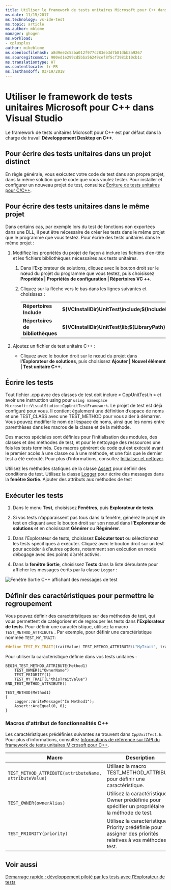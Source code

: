 ```yaml
---
title: Utiliser le framework de tests unitaires Microsoft pour C++ dans Visual Studio | Microsoft Docs
ms.date: 11/15/2017
ms.technology: vs-ide-test
ms.topic: article
ms.author: mblome
manager: ghogen
ms.workload:
- cplusplus
author: mikeblome
ms.openlocfilehash: a8d9ee2c53ba012f977c283eb3d7b81dbb3a9267
ms.sourcegitcommit: 900ed1e299cd5bba56249cef8f5cf3981b10cb1c
ms.translationtype: HT
ms.contentlocale: fr-FR
ms.lasthandoff: 03/19/2018
---
```

# <a name="use-the-microsoft-unit-testing-framework-for-c-in-visual-studio"></a>Utiliser le framework de tests unitaires Microsoft pour C++ dans Visual Studio

Le framework de tests unitaires Microsoft pour C++ est par défaut dans la charge de travail **Développement Desktop en C++**.

##  <a name="separate_project"></a> Pour écrire des tests unitaires dans un projet distinct
En règle générale, vous exécutez votre code de test dans son propre projet, dans la même solution que le code que vous voulez tester. Pour installer et configurer un nouveau projet de test, consultez [Écriture de tests unitaires pour C/C++](writing-unit-tests-for-c-cpp.md).

##  <a name="same_project"></a> Pour écrire des tests unitaires dans le même projet
Dans certains cas, par exemple lors du test de fonctions non exportées dans une DLL, il peut être nécessaire de créer les tests dans le même projet que le programme que vous testez. Pour écrire des tests unitaires dans le même projet :

1.  Modifiez les propriétés du projet de façon à inclure les fichiers d’en-tête et les fichiers bibliothèques nécessaires aux tests unitaires.

    1.  Dans l’Explorateur de solutions, cliquez avec le bouton droit sur le nœud du projet du programme que vous testez, puis choisissez **Propriétés | Propriétés de configuration | Répertoires VC ++**.

    3.  Cliquez sur la flèche vers le bas dans les lignes suivantes et choisissez  **<Edit>**  :

        |||
        |-|-|
        |**Répertoires Include**|**$(VCInstallDir)UnitTest\include;$(IncludePath)**|
        |**Répertoires de bibliothèques**|**$(VCInstallDir)UnitTest\lib;$(LibraryPath)**|

2.  Ajoutez un fichier de test unitaire C++ :

    -   Cliquez avec le bouton droit sur le nœud du projet dans **l’Explorateur de solutions**, puis choisissez **Ajouter | Nouvel élément | Test unitaire C++**.

## <a name="write-the-tests"></a>Écrire les tests
Tout fichier .cpp avec des classes de test doit inclure « CppUnitTest.h » et avoir une instruction using pour `using namespace Microsoft::VisualStudio::CppUnitTestFramework`. Le projet de test est déjà configuré pour vous. Il contient également une définition d’espace de noms et une TEST_CLASS avec une TEST_METHOD pour vous aider à démarrer. Vous pouvez modifier le nom de l’espace de noms, ainsi que les noms entre parenthèses dans les macros de la classe et de la méthode.

Des macros spéciales sont définies pour l’initialisation des modules, des classes et des méthodes de test, et pour le nettoyage des ressources une fois les tests terminés. Ces macros génèrent du code qui est exécuté avant le premier accès à une classe ou à une méthode, et une fois que le dernier test a été exécuté. Pour plus d’informations, consultez [Initialiser et nettoyer](microsoft-visualstudio-testtools-cppunittestframework-api-reference.md#Initialize_and_cleanup).

Utilisez les méthodes statiques de la classe [Assert](microsoft-visualstudio-testtools-cppunittestframework-api-reference.md#general_asserts) pour définir des conditions de test. Utilisez la classe [Logger](microsoft-visualstudio-testtools-cppunittestframework-api-reference.md#logger) pour écrire des messages dans la **fenêtre Sortie**. Ajouter des attributs aux méthodes de test

## <a name="run-the-tests"></a>Exécuter les tests

1.  Dans le menu **Test**, choisissez **Fenêtres**, puis **Explorateur de tests**.
2. Si vos tests n’apparaissent pas tous dans la fenêtre, générez le projet de test en cliquant avec le bouton droit sur son nœud dans **l’Explorateur de solutions** et en choisissant **Générer** ou **Régénérer**.

2.  Dans l’Explorateur de tests, choisissez **Exécuter tout** ou sélectionnez les tests spécifiques à exécuter. Cliquez avec le bouton droit sur un test pour accéder à d’autres options, notamment son exécution en mode débogage avec des points d’arrêt activés.
3. Dans la **fenêtre Sortie**, choisissez **Tests** dans la liste déroulante pour afficher les messages écrits par la classe `Logger` :

  ![Fenêtre Sortie C++ affichant des messages de test](media/cpp-test-output-window.png "Fenêtre Sortie")

## <a name="define-traits-to-enable-grouping"></a>Définir des caractéristiques pour permettre le regroupement
Vous pouvez définir des caractéristiques sur des méthodes de test, qui vous permettent de catégoriser et de regrouper les tests dans **l’Explorateur de tests**. Pour définir une caractéristique, utilisez la macro `TEST_METHOD_ATTRIBUTE` . Par exemple, pour définir une caractéristique nommée `TEST_MY_TRAIT`:

```cpp
#define TEST_MY_TRAIT(traitValue) TEST_METHOD_ATTRIBUTE(L"MyTrait", traitValue)
```

 Pour utiliser la caractéristique définie dans vos tests unitaires :

```
BEGIN_TEST_METHOD_ATTRIBUTE(Method1)
    TEST_OWNER(L"OwnerName")
    TEST_PRIORITY(1)
    TEST_MY_TRAIT(L"thisTraitValue")
END_TEST_METHOD_ATTRIBUTE()

TEST_METHOD(Method1)
{
    Logger::WriteMessage("In Method1");
    Assert::AreEqual(0, 0);
}
```

### <a name="c-trait-attribute-macros"></a>Macros d'attribut de fonctionnalités C++
  Les caractéristiques prédéfinies suivantes se trouvent dans `CppUnitTest.h`. Pour plus d’informations, consultez [Informations de référence sur l’API du framework de tests unitaires Microsoft pour C++](microsoft-visualstudio-testtools-cppunittestframework-api-reference.md).

|Macro|Description|
|-----------|-----------------|
|`TEST_METHOD_ATTRIBUTE(attributeName, attributeValue)`|Utilisez la macro TEST_METHOD_ATTRIBUTE pour définir une caractéristique.|
|`TEST_OWNER(ownerAlias)`|Utilisez la caractéristique Owner prédéfinie pour spécifier un propriétaire de la méthode de test.|
|`TEST_PRIORITY(priority)`|Utilisez la caractéristique Priority prédéfinie pour assigner des priorités relatives à vos méthodes de test.|


## <a name="see-also"></a>Voir aussi
[Démarrage rapide : développement piloté par les tests avec l’Explorateur de tests](../test/quick-start-test-driven-development-with-test-explorer.md)

